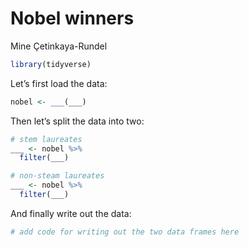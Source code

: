 Nobel winners
================
Mine Çetinkaya-Rundel

``` r
library(tidyverse)
```

Let’s first load the data:

``` r
nobel <- ___(___)
```

Then let’s split the data into two:

``` r
# stem laureates
___ <- nobel %>%
  filter(___)

# non-steam laureates
___ <- nobel %>%
  filter(___)
```

And finally write out the data:

``` r
# add code for writing out the two data frames here
```
